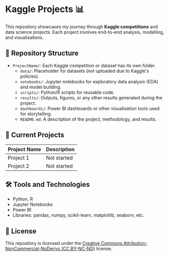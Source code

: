 # Kaggle Projects 📊

This repository showcases my journey through **Kaggle competitions** and data science projects. Each project involves end-to-end analysis, modelling, and visualisations.

## 📂 Repository Structure

- `ProjectName/`: Each Kaggle competition or dataset has its own folder.
  - `data/`: Placeholder for datasets (not uploaded due to Kaggle's policies).
  - `notebooks/`: Jupyter notebooks for exploratory data analysis (EDA) and model building.
  - `scripts/`: Python/R scripts for reusable code.
  - `results/`: Outputs, figures, or any other results generated during the project.
  - `dashboards/`: Power BI dashboards or other visualisation tools used for storytelling.
  - `README.md`: A description of the project, methodology, and results.

## 🚀 Current Projects
| Project Name                 | Description                                |
|------------------------------|--------------------------------------------|
| Project 1                    | Not started                                |
| Project 2                    | Not started                                |

## 🛠️ Tools and Technologies
- Python, R
- Jupyter Notebooks
- Power BI
- Libraries: pandas, numpy, scikit-learn, matplotlib, seaborn, etc.

## 📜 License
This repository is licensed under the [Creative Commons Attribution-NonCommercial-NoDerivs (CC BY-NC-ND)](https://creativecommons.org/licenses/by-nc-nd/4.0/) license.
